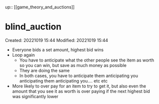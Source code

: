 up:: [[game_theory_and_auctions]]

# blind_auction

Created: 20221019 15:44
Modified: 20221019 15:44

- Everyone bids a set amount, highest bid wins
- Loop again
	- You have to anticipate what the other people see the item as worth so you can win, but save as much money as possible
	- They are doing the same
	- In both cases, you have to anticipate them anticipating you anticipating them anticipating you.... etc etc
- More likely to over pay for an item to try to get it, but also even the amount that you see it as worth is over paying if the next highest bid was significantly lower

